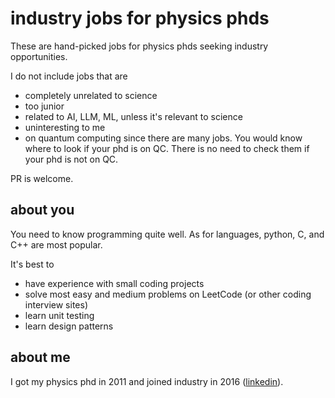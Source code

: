 # industry jobs for physics phds

These are hand-picked jobs for physics phds seeking industry opportunities.

I do not include jobs that are

- completely unrelated to science
- too junior
- related to AI, LLM, ML, unless it's relevant to science
- uninteresting to me
- on quantum computing since there are many jobs. You would know where to look if your phd is on QC. There is no need to check them if your phd is not on QC.

PR is welcome.

## about you
You need to know programming quite well.
As for languages, python, C, and C++ are most popular.

It's best to

- have experience with small coding projects
- solve most easy and medium problems on LeetCode (or other coding interview sites)
- learn unit testing
- learn design patterns

## about me

I got my physics phd in 2011 and joined industry in 2016 ([linkedin](https://www.linkedin.com/in/dong-zhou-84252914/)).
